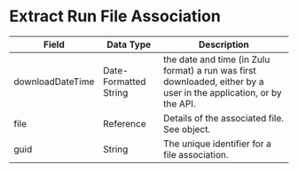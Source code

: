 # Extract Run File Association

| Field | Data Type | Description |
|  --- |  --- |  --- | 
| downloadDateTime | Date\-Formatted String | the date and time \(in Zulu format\) a run was first downloaded, either by a user in the application, or by the API. |
| file | Reference | Details of the associated file. See  object. |
| guid | String | The unique identifier for a file association. |

